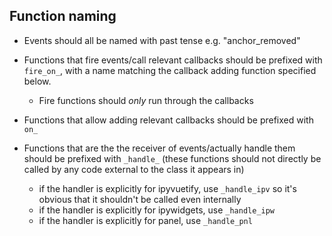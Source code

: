 ## Function naming

* Events should all be named with past tense e.g. "anchor_removed"

* Functions that fire events/call relevant callbacks should be prefixed with `fire_on_`, with a name matching the callback adding function specified below.
    * Fire functions should _only_ run through the callbacks
* Functions that allow adding relevant callbacks should be prefixed with `on_`
* Functions that are the the receiver of events/actually handle them should be prefixed with `_handle_` (these functions should not directly be called by any code external to the class it appears in)
    * if the handler is explicitly for ipyvuetify, use `_handle_ipv` so it's obvious that it shouldn't be called even internally
    * if the handler is explicitly for ipywidgets, use `_handle_ipw`
    * if the handler is explicitly for panel, use `_handle_pnl`
